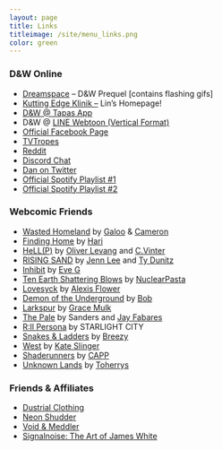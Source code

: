 ```yaml
---
layout: page
title: Links
titleimage: /site/menu_links.png
color: green
---
```


### D&W Online

-  [Dreamspace](http://dreamspace.nfshost.com/) &#8211; D&amp;W Prequel [contains flashing gifs]
-  [Kutting Edge Klinik &#8211;](https://kuttingedgeklinik.neocities.org/) Lin&#8217;s Homepage!
-  [D&amp;W @ Tapas App](https://tapas.io/series/Drugs-and-Wires)
-  D&amp;W @ [LINE Webtoon (Vertical Format)](http://www.webtoons.com/en/challenge/drugs-and-wires/list?title_no=72961)
-  [Official Facebook Page](https://www.facebook.com/DrugsAndWires/)
-  [TVTropes](http://tvtropes.org/pmwiki/pmwiki.php/Webcomic/DrugsAndWires)
-  [Reddit](https://www.reddit.com/r/drugsandwires/)
-  [Discord Chat](https://discordapp.com/invite/kFd4U9p)
-  [Dan on Twitter](https://twitter.com/nonamenihilist)
-  [Official Spotify Playlist #1](https://open.spotify.com/user/cryoclaire/playlist/7pSKHOUu7vRxFTPmrlghbB)
-  [Official Spotify Playlist #2](https://open.spotify.com/user/cryoclaire/playlist/2qaTA0vbbd6IxB8aeRR70r)

### Webcomic Friends

-  [Wasted Homeland](https://tapas.io/series/Wasted-Homeland) by [Galoo](https://galoogamelady.tumblr.com/) &amp; [Cameron](https://cameronaugust.tumblr.com/)
-  [Finding Home](https://tapas.io/series/FindingHome) by [Hari](https://twitter.com/haridraws)
-  [HeLL(P)](https://tapastic.com/series/Hellpcomic) by [Oliver Levang](https://twitter.com/oliverlevang) and [C.Vinter](http://cvinter.tumblr.com/)
-  [RISING SAND](http://risingsand.glass/) by [Jenn Lee](https://twitter.com/y2jenn) and [Ty Dunitz](https://twitter.com/glitchritual)
-  [Inhibit](http://www.inhibitcomic.com/) by [Eve G](https://twitter.com/evegwood)
-  [Ten Earth Shattering Blows](http://tenearthshatteringblows.com/archives/comic/1x01) by [NuclearPasta](https://twitter.com/Nuclearpasta1)
-  [Lovesyck](http://www.lovesyck.com) by [Alexis Flower](https://twitter.com/alexisflower)
-  [Demon of the Underground](http://www.bob-artist.com/demon/) by [Bob](http://bob-artist.tumblr.com/)
-  [Larkspur](http://larkspur.gracemulk.com/) by [Grace Mulk](https://twitter.com/gcmulk)
-  [The Pale](http://www.thepalecomic.com/) by Sanders and [Jay Fabares](https://twitter.com/wootjay)
-  [R:Il Persona](https://www.ilpersona.com/pages/rilpersona1) by STARLIGHT CITY
-  [Snakes &amp; Ladders](http://snakeladderscomic.com/) by [Breezy](https://www.patreon.com/BreezyArt)
-  [West](https://tapastic.com/series/West) by [Kate Slinger](https://twitter.com/ScampiCub)
-  [Shaderunners](http://shaderunners.com/) by [CAPP](https://twitter.com/capitalette)
-  [Unknown Lands](https://tapastic.com/series/Unknown-Lands) by [Toherrys](http://toherrys.tumblr.com/)

### Friends &amp; Affiliates

-  [Dustrial Clothing](https://dustrial.net/)
-  [Neon Shudder](https://neonshudder.bandcamp.com/)
-  [Void &amp; Meddler](https://twitter.com/NO_cvt)
-  [Signalnoise: The Art of James White](https://signalnoise.com/)
